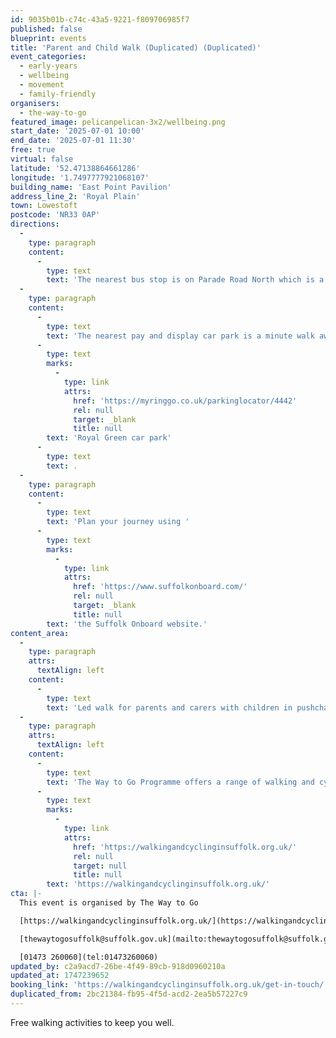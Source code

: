```yaml
---
id: 9035b01b-c74c-43a5-9221-f809706985f7
published: false
blueprint: events
title: 'Parent and Child Walk (Duplicated) (Duplicated)'
event_categories:
  - early-years
  - wellbeing
  - movement
  - family-friendly
organisers:
  - the-way-to-go
featured_image: pelicanpelican-3x2/wellbeing.png
start_date: '2025-07-01 10:00'
end_date: '2025-07-01 11:30'
free: true
virtual: false
latitude: '52.47138864661286'
longitude: '1.7497777921068107'
building_name: 'East Point Pavilion'
address_line_2: 'Royal Plain'
town: Lowestoft
postcode: 'NR33 0AP'
directions:
  -
    type: paragraph
    content:
      -
        type: text
        text: 'The nearest bus stop is on Parade Road North which is a three minute walk from East Point Pavilion. There is a selection of buses which connect us to the town centre for example, No X2, X22 and 109.'
  -
    type: paragraph
    content:
      -
        type: text
        text: 'The nearest pay and display car park is a minute walk away at '
      -
        type: text
        marks:
          -
            type: link
            attrs:
              href: 'https://myringgo.co.uk/parkinglocator/4442'
              rel: null
              target: _blank
              title: null
        text: 'Royal Green car park'
      -
        type: text
        text: .
  -
    type: paragraph
    content:
      -
        type: text
        text: 'Plan your journey using '
      -
        type: text
        marks:
          -
            type: link
            attrs:
              href: 'https://www.suffolkonboard.com/'
              rel: null
              target: _blank
              title: null
        text: 'the Suffolk Onboard website.'
content_area:
  -
    type: paragraph
    attrs:
      textAlign: left
    content:
      -
        type: text
        text: 'Led walk for parents and carers with children in pushchairs or slings.'
  -
    type: paragraph
    attrs:
      textAlign: left
    content:
      -
        type: text
        text: 'The Way to Go Programme offers a range of walking and cycling groups, which meet regularly in Ipswich and Lowestoft. You can find out more by visiting their website - '
      -
        type: text
        marks:
          -
            type: link
            attrs:
              href: 'https://walkingandcyclinginsuffolk.org.uk/'
              rel: null
              target: null
              title: null
        text: 'https://walkingandcyclinginsuffolk.org.uk/'
cta: |-
  This event is organised by The Way to Go 

  [https://walkingandcyclinginsuffolk.org.uk/](https://walkingandcyclinginsuffolk.org.uk/)

  [thewaytogosuffolk@suffolk.gov.uk](mailto:thewaytogosuffolk@suffolk.gov.uk)

  [01473 260060](tel:01473260060)
updated_by: c2a9acd7-26be-4f49-89cb-918d0960210a
updated_at: 1747239652
booking_link: 'https://walkingandcyclinginsuffolk.org.uk/get-in-touch/'
duplicated_from: 2bc21384-fb95-4f5d-acd2-2ea5b57227c9
---
```

Free walking activities to keep you well.